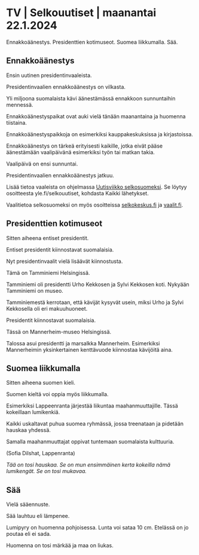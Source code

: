 # TV \| Selkouutiset \| maanantai 22.1.2024

Ennakkoäänestys. Presidenttien kotimuseot. Suomea liikkumalla. Sää.

## Ennakkoäänestys

Ensin uutinen presidentinvaaleista.

Presidentinvaalien ennakkoäänestys on vilkasta.

Yli miljoona suomalaista kävi äänestämässä ennakkoon sunnuntaihin mennessä.

Ennakkoäänestyspaikat ovat auki vielä tänään maanantaina ja huomenna tiistaina.

Ennakkoäänestyspaikkoja on esimerkiksi kauppakeskuksissa ja kirjastoissa.

Ennakkoäänestys on tärkeä erityisesti kaikille, jotka eivät pääse äänestämään vaalipäivänä esimerkiksi työn tai matkan takia.

Vaalipäivä on ensi sunnuntai.

Presidentinvaalien ennakkoäänestys jatkuu.

Lisää tietoa vaaleista on ohjelmassa [Uutisviikko selkosuomeksi](https://yle.fi/a/74-20070449). Se löytyy osoitteesta yle.fi/selkouutiset, kohdasta Kaikki lähetykset.

Vaalitietoa selkosuomeksi on myös osoitteissa [selkokeskus.fi](https://selkokeskus.fi/) ja [vaalit.fi](https://vaalit.fi/etusivu).

## Presidenttien kotimuseot

Sitten aiheena entiset presidentit.

Entiset presidentit kiinnostavat suomalaisia.

Nyt presidentinvaalit vielä lisäävät kiinnostusta.

Tämä on Tamminiemi Helsingissä.

Tamminiemi oli presidentti Urho Kekkosen ja Sylvi Kekkosen koti. Nykyään Tamminiemi on museo.

Tamminiemestä kerrotaan, että kävijät kysyvät usein, miksi Urho ja Sylvi Kekkosella oli eri makuuhuoneet.

Presidentit kiinnostavat suomalaisia.

Tässä on Mannerheim-museo Helsingissä.

Talossa asui presidentti ja marsalkka Mannerheim. Esimerkiksi Mannerheimin yksinkertainen kenttävuode kiinnostaa kävijöitä aina.

## Suomea liikkumalla

Sitten aiheena suomen kieli.

Suomen kieltä voi oppia myös liikkumalla.

Esimerkiksi Lappeenranta järjestää liikuntaa maahanmuuttajille. Tässä kokeillaan lumikenkiä.

Kaikki uskaltavat puhua suomea ryhmässä, jossa treenataan ja pidetään hauskaa yhdessä.

Samalla maahanmuuttajat oppivat tuntemaan suomalaista kulttuuria.

(Sofia Dilshat, Lappenranta)

*Tää on tosi hauskaa. Se on mun ensimmäinen kerta kokeilla nämä lumikengät. Se on tosi mukavaa.*

## Sää

Vielä sääennuste.

Sää lauhtuu eli lämpenee.

Lumipyry on huomenna pohjoisessa. Lunta voi sataa 10 cm. Etelässä on jo poutaa eli ei sada.

Huomenna on tosi märkää ja maa on liukas.

